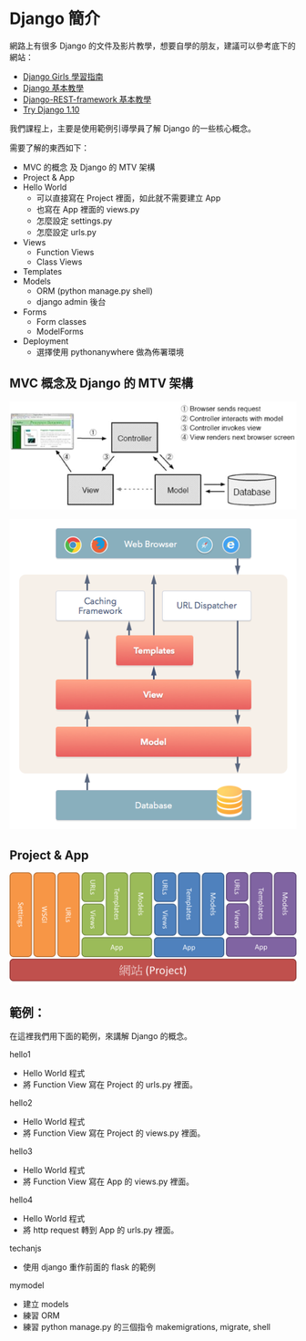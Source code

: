 # Django 簡介

網路上有很多 Django 的文件及影片教學，想要自學的朋友，建議可以參考底下的網站：

* [Django Girls 學習指南](https://djangogirlstaipei.gitbooks.io/django-girls-taipei-tutorial/)
* [Django 基本教學](https://github.com/twtrubiks/django-tutorial)
* [Django-REST-framework 基本教學](https://github.com/twtrubiks/django-rest-framework-tutorial)
* [Try Django 1.10](https://github.com/codingforentrepreneurs/Try-Django-1.10)

我們課程上，主要是使用範例引導學員了解 Django 的一些核心概念。

需要了解的東西如下：

* MVC 的概念 及 Django 的 MTV 架構
* Project & App
* Hello World
  - 可以直接寫在 Project 裡面，如此就不需要建立 App
  - 也寫在 App 裡面的 views.py
  - 怎麼設定 settings.py
  - 怎麼設定 urls.py
* Views
  - Function Views
  - Class Views
* Templates
* Models
  - ORM (python manage.py shell)
  - django admin 後台
* Forms
  - Form classes
  - ModelForms
* Deployment
  - 選擇使用 pythonanywhere 做為佈署環境

## MVC 概念及 Django 的 MTV 架構

![](./images/mvc.gif)

![](./images/MTV.png)

## Project & App

![](./images/project_app.png)


## 範例：

在這裡我們用下面的範例，來講解 Django 的概念。

hello1

* Hello World 程式
* 將 Function View 寫在 Project 的 urls.py 裡面。

hello2

* Hello World 程式
* 將 Function View 寫在 Project 的 views.py 裡面。

hello3

* Hello World 程式
* 將 Function View 寫在 App 的 views.py 裡面。

hello4

* Hello World 程式
* 將 http request 轉到 App 的 urls.py 裡面。

techanjs

* 使用 django 重作前面的 flask 的範例

mymodel

* 建立 models
* 練習 ORM
* 練習 python manage.py 的三個指令 makemigrations, migrate, shell
